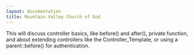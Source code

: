 ```yaml
---
layout: documentation
title: Mountain Valley Church of God
---
```

This will discuss controller basics, like before() and after(), private function, and about extending controllers like the Controller_Template, or using a parent::before() for authentication.